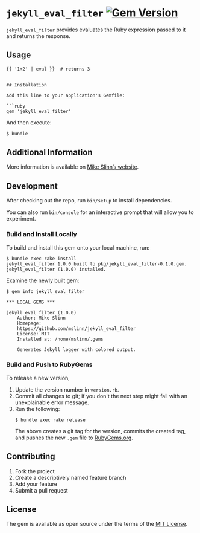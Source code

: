 `jekyll_eval_filter`
[![Gem Version](https://badge.fury.io/rb/jekyll_eval_filter.svg)](https://badge.fury.io/rb/jekyll_eval_filter)
===========

`jekyll_eval_filter` provides evaluates the Ruby expression passed to it and returns the response.


## Usage

```
{{ '1+2' | eval }}  # returns 3


## Installation

Add this line to your application's Gemfile:

```ruby
gem 'jekyll_eval_filter'
```

And then execute:
```bash
$ bundle 
```


## Additional Information
More information is available on
[Mike Slinn&rsquo;s website](https://www.mslinn.com/jekyll/10400-jekyll-plugin-template-collection.html).


## Development

After checking out the repo, run `bin/setup` to install dependencies.

You can also run `bin/console` for an interactive prompt that will allow you to experiment.


### Build and Install Locally
To build and install this gem onto your local machine, run:

```shell
$ bundle exec rake install
jekyll_eval_filter 1.0.0 built to pkg/jekyll_eval_filter-0.1.0.gem.
jekyll_eval_filter (1.0.0) installed.
```

Examine the newly built gem:
```
$ gem info jekyll_eval_filter

*** LOCAL GEMS ***

jekyll_eval_filter (1.0.0)
    Author: Mike Slinn
    Homepage:
    https://github.com/mslinn/jekyll_eval_filter
    License: MIT
    Installed at: /home/mslinn/.gems

    Generates Jekyll logger with colored output.
```


### Build and Push to RubyGems
To release a new version,
  1. Update the version number in `version.rb`.
  2. Commit all changes to git; if you don't the next step might fail with an unexplainable error message.
  3. Run the following:
     ```shell
     $ bundle exec rake release
     ```
     The above creates a git tag for the version, commits the created tag,
     and pushes the new `.gem` file to [RubyGems.org](https://rubygems.org).


## Contributing

1. Fork the project
2. Create a descriptively named feature branch
3. Add your feature
4. Submit a pull request


## License

The gem is available as open source under the terms of the [MIT License](https://opensource.org/licenses/MIT).
